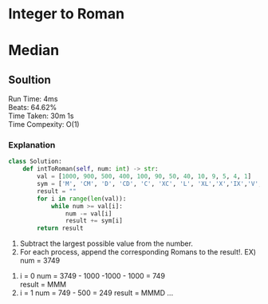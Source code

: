 
Integer to Roman
=========
# Median
## Soultion 
Run Time: 4ms     
Beats: 64.62%     
Time Taken: 30m 1s       
Time Compexity: O(1)   
### Explanation
``` python
class Solution:
    def intToRoman(self, num: int) -> str:
        val = [1000, 900, 500, 400, 100, 90, 50, 40, 10, 9, 5, 4, 1]
        sym = ['M', 'CM', 'D', 'CD', 'C', 'XC', 'L', 'XL','X','IX','V','IV','I']
        result = ""
        for i in range(len(val)):
            while num >= val[i]:
                num -= val[i]
                result += sym[i]
        return result
```   
1. Subtract the largest possible value from the number.
2. For each process, append the corresponding Romans to the result!.
EX) num = 3749
1) i = 0
num = 3749 - 1000 -1000 - 1000 = 749  
result = MMM  
2) i = 1
num = 749 - 500  = 249
result = MMMD
... 


